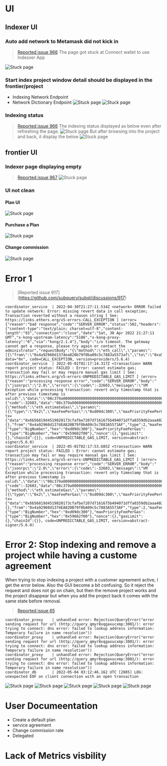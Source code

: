 # UI

## Indexer UI
### Auto add network to Metamask did not kick in 

> [Reported issue 966](https://github.com/subquery/subql/discussions/966)
The page got stuck at Connect wallet to use Indesxer App

![Stuck page](./images/1.PNG)

### Start index project window detail should be displayed in the frontier/project 
- Indexing Network Endpoint
- Network Dictionary Endpoint 
![Stuck page](./images/4.PNG)
![Stuck page](./images/5.PNG)


### Indexing status
> [Reported issue 966](https://github.com/subquery/subql/discussions/976)
The indexing status displayed as below even after refreshing the page.
![Stuck page](./images/13.PNG)
But after browsing into the project and back, it display the below
![Stuck page](./images/14.PNG)

## frontier UI
### Indexer page displaying empty 

> [Reported issue 967](https://github.com/subquery/subql/discussions/967)
![Stuck page](./images/2.PNG)

### UI not clean


#### Plan UI 
![Stuck page](./images/3.PNG)


#### Purchase a Plan

![Stuck page](./images/6.PNG)


#### Change commission

![Stuck page](./images/7.PNG)

# Error 1

> [Reported issue 917] (https://github.com/subquery/subql/discussions/917)
```
coordinator_service  | 2022-04-30T21:27:11.534Z <network> ERROR failed to update network: Error: missing revert data in call exception; Transaction reverted without a reason string [ See: https://links.ethers.org/v5-errors-CALL_EXCEPTION ] (error={"reason":"bad response","code":"SERVER_ERROR","status":502,"headers":{"content-type":"text/plain; charset=utf-8","content-length":"93","connection":"close","date":"Sat, 30 Apr 2022 21:27:11 GMT","x-kong-upstream-latency":"5186","x-kong-proxy-latency":"0","via":"kong/2.1.4"},"body":"i/o timeout. The gateway cannot get a response, please try again or contact the administrator","requestBody":"{\"method\":\"eth_call\",\"params\":[{\"from\":\"0x4a92960d1374ea820b79f0ba09c5c7883a5573af\",\"to\":\"0xa500a3ad54223b7e18d7d73da34f2ef06aca77ec\",\"data\":\"0x8d3a2e520000000000000000000000006c0fadd48e7e236bb10f7d69148be5502a18ca57\"},\"latest\"],\"id\":776,\"jsonrpc\":\"2.0\"}","requestMethod":"POST","url":"https://sqtn.api.onfinality.io/public"}, data="0x", code=CALL_EXCEPTION, version=providers/5.6.4)
coordinator_service  | 2022-05-01T02:17:14.317Z <transaction> WARN report project status: FAILED : Error: cannot estimate gas; transaction may fail or may require manual gas limit [ See: https://links.ethers.org/v5-errors-UNPREDICTABLE_GAS_LIMIT ] (error={"reason":"processing response error","code":"SERVER_ERROR","body":"{\"jsonrpc\":\"2.0\",\"error\":{\"code\":-32603,\"message\":\"VM Exception while processing transaction: revert only timestamp that is after previous timestamp is valid\",\"data\":\"08c379a0000000000000000000000000000000000000000000000000000000000000002000000000000000000000000000000000000000000000000000000000000000386f6e6c792074696d657374616d7020746861742069732061667465722070726576696f75732074696d657374616d702069732076616c69640000000000000000\"},\"id\":4095}\n","error":{"code":-32603,"data":"08c379a0000000000000000000000000000000000000000000000000000000000000002000000000000000000000000000000000000000000000000000000000000000386f6e6c792074696d657374616d7020746861742069732061667465722070726576696f75732074696d657374616d702069732076616c69640000000000000000"},"requestBody":"{\"method\":\"eth_estimateGas\",\"params\":[{\"type\":\"0x2\",\"maxFeePerGas\":\"0xd09dc300\",\"maxPriorityFeePerGas\":\"0x59682f00\",\"from\":\"0x4a92960d1374ea820b79f0ba09c5c7883a5573af\",\"to\":\"0xd85888d978e014ad9da7cf011e726b04fbf0c63c\",\"data\":\"0x6b56819d4519820173cfafbe7207d7161675b494071dffa0359db2aaa402efa7379563480000000000000000000000000000000000000000000000000000000000be8c65ab3921276c8067fe0c82def3e5ecfd8447f1961bc85768c2a56e6bd26d3c0c5500000000000000000000000000000000000000000000000000000000626ded90\"}],\"id\":4095,\"jsonrpc\":\"2.0\"}","requestMethod":"POST","url":"https://sqtn.api.onfinality.io/public"}, tx={"data":"0x6b56819d4519820173cfafbe7207d7161675b494071dffa0359db2aaa402efa7379563480000000000000000000000000000000000000000000000000000000000be8c65ab3921276c8067fe0c82def3e5ecfd8447f1961bc85768c2a56e6bd26d3c0c5500000000000000000000000000000000000000000000000000000000626ded90","to":{},"from":"0x4a92960d1374EA820B79f0bA09c5c7883A5573AF","type":2,"maxFeePerGas":{"type":"BigNumber","hex":"0xd09dc300"},"maxPriorityFeePerGas":{"type":"BigNumber","hex":"0x59682f00"},"nonce":{},"gasLimit":{},"chainId":{}}, code=UNPREDICTABLE_GAS_LIMIT, version=abstract-signer/5.6.0)
coordinator_service  | 2022-05-01T02:17:53.685Z <transaction> WARN report project status: FAILED : Error: cannot estimate gas; transaction may fail or may require manual gas limit [ See: https://links.ethers.org/v5-errors-UNPREDICTABLE_GAS_LIMIT ] (error={"reason":"processing response error","code":"SERVER_ERROR","body":"{\"jsonrpc\":\"2.0\",\"error\":{\"code\":-32603,\"message\":\"VM Exception while processing transaction: revert only timestamp that is after previous timestamp is valid\",\"data\":\"08c379a0000000000000000000000000000000000000000000000000000000000000002000000000000000000000000000000000000000000000000000000000000000386f6e6c792074696d657374616d7020746861742069732061667465722070726576696f75732074696d657374616d702069732076616c69640000000000000000\"},\"id\":4125}\n","error":{"code":-32603,"data":"08c379a0000000000000000000000000000000000000000000000000000000000000002000000000000000000000000000000000000000000000000000000000000000386f6e6c792074696d657374616d7020746861742069732061667465722070726576696f75732074696d657374616d702069732076616c69640000000000000000"},"requestBody":"{\"method\":\"eth_estimateGas\",\"params\":[{\"type\":\"0x2\",\"maxFeePerGas\":\"0xd09dc300\",\"maxPriorityFeePerGas\":\"0x59682f00\",\"from\":\"0x4a92960d1374ea820b79f0ba09c5c7883a5573af\",\"to\":\"0xd85888d978e014ad9da7cf011e726b04fbf0c63c\",\"data\":\"0x6b56819d4519820173cfafbe7207d7161675b494071dffa0359db2aaa402efa7379563480000000000000000000000000000000000000000000000000000000000be8c65ab3921276c8067fe0c82def3e5ecfd8447f1961bc85768c2a56e6bd26d3c0c5500000000000000000000000000000000000000000000000000000000626ded90\"}],\"id\":4125,\"jsonrpc\":\"2.0\"}","requestMethod":"POST","url":"https://sqtn.api.onfinality.io/public"}, tx={"data":"0x6b56819d4519820173cfafbe7207d7161675b494071dffa0359db2aaa402efa7379563480000000000000000000000000000000000000000000000000000000000be8c65ab3921276c8067fe0c82def3e5ecfd8447f1961bc85768c2a56e6bd26d3c0c5500000000000000000000000000000000000000000000000000000000626ded90","to":{},"from":"0x4a92960d1374EA820B79f0bA09c5c7883A5573AF","type":2,"maxFeePerGas":{"type":"BigNumber","hex":"0xd09dc300"},"maxPriorityFeePerGas":{"type":"BigNumber","hex":"0x59682f00"},"nonce":{},"gasLimit":{},"chainId":{}}, code=UNPREDICTABLE_GAS_LIMIT, version=abstract-signer/5.6.0)
```

# Error 2: Stop indexing and remove a project while having a custome agreement 


When trying to stop indexing a project with a customer agreement active, I get the error below. 
Also the GUI become a bit confusing. So it reject the request and does not go on chain, but then the remove project works and the project disappear but when you add the project back it comes with the same state before removal.

> [Reported issue 65](https://github.com/subquery/subql/discussions/965)
```
coordinator_proxy    | unhandled error: Rejection(QueryError("error sending request for url (http://query_qmyr8xqgaxucxmp:3001/): error trying to connect: dns error: failed to lookup address information: Temporary failure in name resolution"))
coordinator_proxy    | unhandled error: Rejection(QueryError("error sending request for url (http://query_qmyr8xqgaxucxmp:3001/): error trying to connect: dns error: failed to lookup address information: Temporary failure in name resolution"))
coordinator_proxy    | unhandled error: Rejection(QueryError("error sending request for url (http://query_qmyr8xqgaxucxmp:3001/): error trying to connect: dns error: failed to lookup address information: Temporary failure in name resolution"))
coordinator_db       | 2022-05-04 03:12:46.162 UTC [2885] LOG:  unexpected EOF on client connection with an open transaction
```

![Stuck page](./images/8.PNG)
![Stuck page](./images/9.PNG)
![Stuck page](./images/10.PNG)
![Stuck page](./images/11.PNG)
![Stuck page](./images/12.PNG)

# User Documeentation 
- Create a default plan
- service agreement
- Change commission rate
- Delegated 


# Lack of Metrics visbility 
